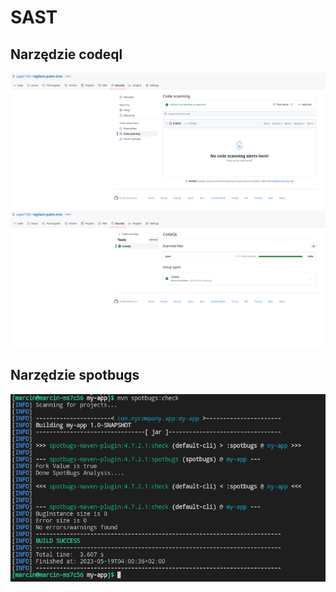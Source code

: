 # SAST

## Narzędzie codeql

![](/screens/security1.png)
![](/screens/security2.png)

## Narzędzie spotbugs

![](/screens/spotbugs.png)
